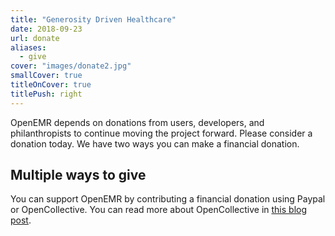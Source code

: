 ```yaml
---
title: "Generosity Driven Healthcare"
date: 2018-09-23
url: donate
aliases:
  - give
cover: "images/donate2.jpg"
smallCover: true
titleOnCover: true
titlePush: right
---
```


OpenEMR depends on donations from users, developers, and philanthropists to
continue moving the project forward. Please consider a donation today. We have
two ways you can make a financial donation.

## Multiple ways to give

You can support OpenEMR by contributing a financial donation using Paypal or OpenCollective. You can read more about OpenCollective in [this blog post](/blog/accepting-donations-on-opencollective).
